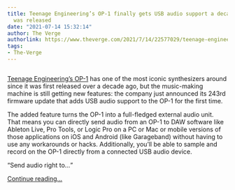 ```yaml
---
title: Teenage Engineering’s OP-1 finally gets USB audio support a decade after it
  was released
date: "2021-07-14 15:32:14"
author: The Verge
authorlink: https://www.theverge.com/2021/7/14/22577029/teenage-engineering-op-1-usb-audio-support-firmware-update
tags:
- The-Verge
---
```

<figure>
      <img alt="" src="https://cdn.vox-cdn.com/thumbor/8Auj3RgIqdnxUGmv555upqZeMW0=/1x0:4095x2729/1310x873/cdn.vox-cdn.com/uploads/chorus_image/image/69580989/6076a6c4f88c8300047961c1_original.0.png" />
    </figure>

  <p id="YEEjEm"><a href="https://www.theverge.com/2012/8/28/3270259/teenage-engineering-op-1-accessories-launch-profile">Teenage Engineering’s OP-1</a> has one of the most iconic synthesizers around since it was first released over a decade ago, but the music-making machine is still getting new features: the company just announced its 243rd firmware update that adds USB audio support to the OP-1 for the first time. </p>
<p id="0VzU4P">The added feature turns the OP-1 into a full-fledged external audio unit. That means you can directly send audio from an OP-1 to DAW software like Ableton Live, Pro Tools, or Logic Pro on a PC or Mac or mobile versions of those applications on iOS and Android (like Garageband) without having to use any workarounds or hacks. Additionally, you’ll be able to sample and record on the OP-1 directly from a connected USB audio device. </p>
<div class="c-float-right"><aside id="XuJsyL"><q>Send audio right to...</q></aside></div>
  <p>
    <a href="https://www.theverge.com/2021/7/14/22577029/teenage-engineering-op-1-usb-audio-support-firmware-update">Continue reading&hellip;</a>
  </p>